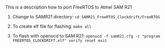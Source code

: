 This is a description how to port FreeRTOS to Atmel SAM R21 

1. Change to SAMR21 directory:  `cd SAMR21_FreeRTOS_Clockdrift/FreeRTOS`

2. To create elf file for flashing:  `make all`
3. To flash with openocd to SAM R21: `openocd -f samR21.cfg -c "program FREERTOS_CLOCKDRIFT.elf" verify reset exit`
